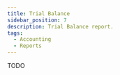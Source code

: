 ```yaml
---
title: Trial Balance
sidebar_position: 7
description: Trial Balance report.
tags:
  - Accounting
  - Reports
---
```


TODO